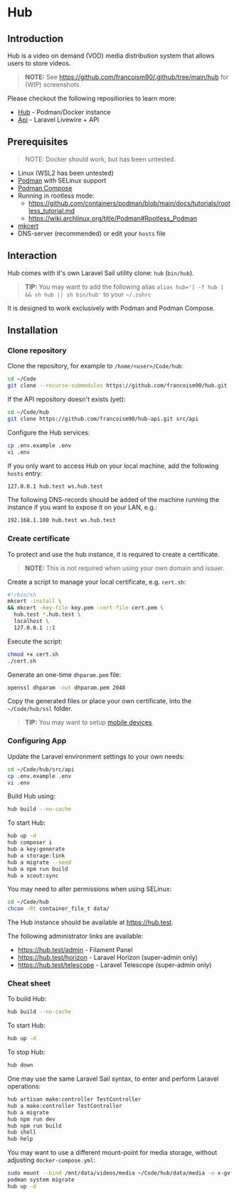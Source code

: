 # Hub

## Introduction

Hub is a video on demand (VOD) media distribution system that allows users to store videos.

> **NOTE:** See <https://github.com/francoism90/.github/tree/main/hub> for (WIP) screenshots.

Please checkout the following repositiories to learn more:

- [Hub](https://github.com/francoism90/hub) - Podman/Docker instance
- [Api](https://github.com/francoism90/hub-api) - Laravel Livewire + API

## Prerequisites

> NOTE: Docker should work, but has been untested.

- Linux (WSL2 has been untested)
- [Podman](https://podman.io/) with SELinux support
- [Podman Compose](https://github.com/containers/podman-compose)
- Running in rootless mode:
  - <https://github.com/containers/podman/blob/main/docs/tutorials/rootless_tutorial.md>
  - <https://wiki.archlinux.org/title/Podman#Rootless_Podman>
- [mkcert](https://github.com/FiloSottile/mkcert)
- DNS-server (recommended) or edit your `hosts` file

## Interaction

Hub comes with it's own Laravel Sail utility clone: `hub` (`bin/hub`).

> **TIP:** You may want to add the following alias `alias hub='[ -f hub ] && sh hub || sh bin/hub'` to your `~/.zshrc`

It is designed to work exclusively with Podman and Podman Compose.

## Installation

### Clone repository

Clone the repository, for example to `/home/<user>/Code/hub`:

```bash
cd ~/Code
git clone --recurse-submodules https://github.com/francoism90/hub.git
```

If the API repository doesn't exists (yet):

```bash
cd ~/Code/hub
git clone https://github.com/francoism90/hub-api.git src/api
```

Configure the Hub services:

```bash
cp .env.example .env
vi .env
```

If you only want to access Hub on your local machine, add the following `hosts` entry:

```md
127.0.0.1 hub.test ws.hub.test
```

The following DNS-records should be added of the machine running the instance if you want to expose it on your LAN, e.g.:

```md
192.168.1.100 hub.test ws.hub.test
```

### Create certificate

To protect and use the hub instance, it is required to create a certificate.

> **NOTE:** This is not required when using your own domain and issuer.

Create a script to manage your local certificate, e.g. `cert.sh`:

```bash
#!/bin/sh
mkcert -install \
&& mkcert -key-file key.pem -cert-file cert.pem \
  hub.test *.hub.test \
  localhost \
  127.0.0.1 ::1
```

Execute the script:

```bash
chmod +x cert.sh
./cert.sh
```

Generate an one-time `dhparam.pem` file:

```bash
openssl dhparam -out dhparam.pem 2048
```

Copy the generated files or place your own certificate, into the `~/Code/hub/ssl` folder.

> **TIP:** You may want to setup [mobile devices](https://github.com/FiloSottile/mkcert#mobile-devices).

### Configuring App

Update the Laravel environment settings to your own needs:

```bash
cd ~/Code/hub/src/api
cp .env.example .env
vi .env
```

Build Hub using:

```bash
hub build --no-cache
```

To start Hub:

```bash
hub up -d
hub composer i
hub a key:generate
hub a storage:link
hub a migrate --seed
hub a npm run build
hub a scout:sync
```

You may need to alter permissions when using SELinux:

```bash
cd ~/Code/hub
chcon -Rt container_file_t data/
```

The Hub instance should be available at <https://hub.test>.

The following administrator links are available:

- <https://hub.test/admin> - Filament Panel
- <https://hub.test/horizon> - Laravel Horizon (super-admin only)
- <https://hub.test/telescope> - Laravel Telescope (super-admin only)

### Cheat sheet

To build Hub:

```bash
hub build --no-cache
```

To start Hub:

```bash
hub up -d
```

To stop Hub:

```bash
hub down
```

One may use the same Laravel Sail syntax, to enter and perform Laravel operations:

```bash
hub artisan make:controller TestController
hub a make:controller TestController
hub a migrate
hub npm run dev
hub npm run build
hub shell
hub help
```

You may want to use a different mount-point for media storage, without adjusting `docker-compose.yml`:

```bash
sudo mount --bind /mnt/data/videos/media ~/Code/hub/data/media -o x-gvfs-hide
podman system migrate
hub up -d
```
